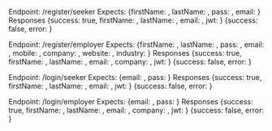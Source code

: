 Endpoint: /register/seeker
    Expects: {firstName: <String>, lastName: <String>, pass: <String>, email: <String>}
    Responses
        {success: true, firstName: <String>, lastName: <String>, email: <String>, jwt: <String>}
        {success: false, error: <String>}

Endpoint: /register/employer
    Expects: {firstName: <String>, lastName: <String>, pass: <String>, email: <String>, mobile: <String>, company: <String>, website: <String>, industry: <String>}
    Responses
        {success: true, firstName: <String>, lastName: <String>, email: <String>, company: <String>, jwt: <String>}
        {success: false, error: <String>}

Endpoint: /login/seeker
    Expects: {email: <String>, pass: <String>}
    Responses
        {success: true, firstName: <String>, lastName: <String>, email: <String>, jwt: <String>}
        {success: false, error: <String>}

Endpoint: /login/employer
    Expects: {email: <String>, pass: <String>}
    Responses
        {success: true, firstName: <String>, lastName: <String>, email: <String>, company: <String>, jwt: <String>}
        {success: false, error: <String>}